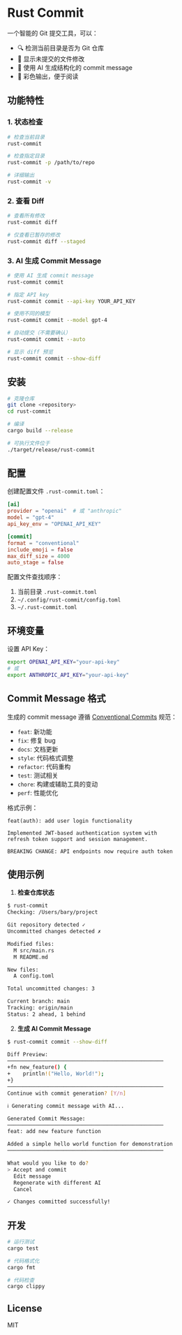# Rust Commit

一个智能的 Git 提交工具，可以：
- 🔍 检测当前目录是否为 Git 仓库
- 📝 显示未提交的文件修改
- 🤖 使用 AI 生成结构化的 commit message
- 🎨 彩色输出，便于阅读

## 功能特性

### 1. 状态检查
```bash
# 检查当前目录
rust-commit

# 检查指定目录
rust-commit -p /path/to/repo

# 详细输出
rust-commit -v
```

### 2. 查看 Diff
```bash
# 查看所有修改
rust-commit diff

# 仅查看已暂存的修改
rust-commit diff --staged
```

### 3. AI 生成 Commit Message
```bash
# 使用 AI 生成 commit message
rust-commit commit

# 指定 API key
rust-commit commit --api-key YOUR_API_KEY

# 使用不同的模型
rust-commit commit --model gpt-4

# 自动提交（不需要确认）
rust-commit commit --auto

# 显示 diff 预览
rust-commit commit --show-diff
```

## 安装

```bash
# 克隆仓库
git clone <repository>
cd rust-commit

# 编译
cargo build --release

# 可执行文件位于
./target/release/rust-commit
```

## 配置

创建配置文件 `.rust-commit.toml`：

```toml
[ai]
provider = "openai"  # 或 "anthropic"
model = "gpt-4"
api_key_env = "OPENAI_API_KEY"

[commit]
format = "conventional"
include_emoji = false
max_diff_size = 4000
auto_stage = false
```

配置文件查找顺序：
1. 当前目录 `.rust-commit.toml`
2. `~/.config/rust-commit/config.toml`
3. `~/.rust-commit.toml`

## 环境变量

设置 API Key：
```bash
export OPENAI_API_KEY="your-api-key"
# 或
export ANTHROPIC_API_KEY="your-api-key"
```

## Commit Message 格式

生成的 commit message 遵循 [Conventional Commits](https://www.conventionalcommits.org/) 规范：

- `feat`: 新功能
- `fix`: 修复 bug
- `docs`: 文档更新
- `style`: 代码格式调整
- `refactor`: 代码重构
- `test`: 测试相关
- `chore`: 构建或辅助工具的变动
- `perf`: 性能优化

格式示例：
```
feat(auth): add user login functionality

Implemented JWT-based authentication system with
refresh token support and session management.

BREAKING CHANGE: API endpoints now require auth token
```

## 使用示例

1. **检查仓库状态**
```bash
$ rust-commit
Checking: /Users/bary/project

Git repository detected ✓
Uncommitted changes detected ✗

Modified files:
  M src/main.rs
  M README.md

New files:
  A config.toml

Total uncommitted changes: 3

Current branch: main
Tracking: origin/main
Status: 2 ahead, 1 behind
```

2. **生成 AI Commit Message**
```bash
$ rust-commit commit --show-diff

Diff Preview:
──────────────────────────────────────────────────
+fn new_feature() {
+    println!("Hello, World!");
+}
──────────────────────────────────────────────────
Continue with commit generation? [Y/n]

ℹ Generating commit message with AI...

Generated Commit Message:
──────────────────────────────────────────────────
feat: add new feature function

Added a simple hello world function for demonstration
──────────────────────────────────────────────────

What would you like to do?
> Accept and commit
  Edit message
  Regenerate with different AI
  Cancel

✓ Changes committed successfully!
```

## 开发

```bash
# 运行测试
cargo test

# 代码格式化
cargo fmt

# 代码检查
cargo clippy
```

## License

MIT